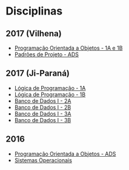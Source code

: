 # Disciplinas

<!--You can use the [editor on GitHub](https://github.com/julianofischer/disciplinas/edit/master/index.md) to maintain and preview the content for your website in Markdown files.t
Whenever you commit to this repository, GitHub Pages will run [Jekyll](https://jekyllrb.com/) to rebuild the pages in your site, from the content in your Markdown files.-->
## 2017 (Vilhena)
 - [Programação Orientada a Objetos - 1A e 1B](http://julianofischer.github.io/poo_vilhena_2017/)
 - [Padrões de Projeto - ADS](http://julianofischer.github.io/padroes_de_projeto_2017/)

## 2017 (Ji-Paraná)
 - [Lógica de Programação - 1A](http://julianofischer.github.io/logica_1A_2017/)
 - [Lógica de Programação - 1B](http://julianofischer.github.io/logica_1B_2017/)
 - [Banco de Dados I - 2A](http://julianofischer.github.io/bd_2A_2017/)
 - [Banco de Dados I - 2B](http://julianofischer.github.io/bd_2B_2017/)
 - [Banco de Dados I - 3A](http://julianofischer.github.io/bd_3A_2017/)
 - [Banco de Dados I - 3B](http://julianofischer.github.io/bd_3B_2017/)
 
## 2016
 - [Programação Orientada a Objetos  - ADS](http://julianofischer.github.io/poo/)
 - [Sistemas Operacionais](http://julianofischer.github.io/sistemas-operacionais/)

<!--
```markdown
Syntax highlighted code block

# Header 1
## Header 2
### Header 3

- Bulleted
- List

1. Numbered
2. List

**Bold** and _Italic_ and `Code` text

[Link](url) and ![Image](src)
```

For more details see [GitHub Flavored Markdown](https://guides.github.com/features/mastering-markdown/).

### Jekyll Themes

Your Pages site will use the layout and styles from the Jekyll theme you have selected in your [repository settings](https://github.com/julianofischer/disciplinas/settings). The name of this theme is saved in the Jekyll `_config.yml` configuration file.

### Support or Contact

Having trouble with Pages? Check out our [documentation](https://help.github.com/categories/github-pages-basics/) or [contact support](https://github.com/contact) and we’ll help you sort it out. -->
